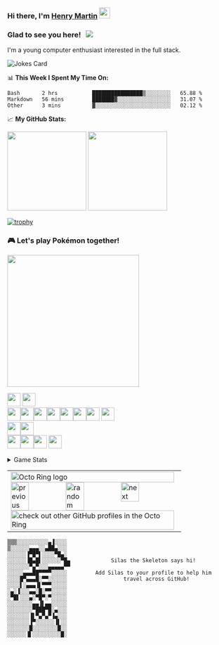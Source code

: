### Hi there, I'm <a href="https://home.henrymartin.co" target="_blank">Henry Martin</a> <img src="https://media.giphy.com/media/hvRJCLFzcasrR4ia7z/giphy.gif" width="25px">



### Glad to see you here! &nbsp; ![](https://visitor-badge.glitch.me/badge?page_id=HENRYMARTIN5.HENRYMARIN5)

I'm a young computer enthusiast interested in the full stack.


<img src="https://readme-jokes.vercel.app/api" alt="Jokes Card" />




</br>

📊 **This Week I Spent My Time On:**
<!--START_SECTION:waka-->

```text
Bash       2 hrs           ████████████████▒░░░░░░░░   65.88 %
Markdown   56 mins         ███████▓░░░░░░░░░░░░░░░░░   31.07 %
Other      3 mins          ▓░░░░░░░░░░░░░░░░░░░░░░░░   02.12 %
```

<!--END_SECTION:waka-->


📈 **My GitHub Stats:**

<p>
  <img height="180em" src="https://github-readme-stats.vercel.app/api?username=HENRYMARTIN5&show_icons=true&hide_border=true&&count_private=true&include_all_commits=true" />
  <img height="180em" src="https://github-readme-stats.vercel.app/api/top-langs/?username=HENRYMARTIN5&show_icons=true&hide_border=true&layout=compact&langs_count=8"/>
</p>

[![trophy](https://github-profile-trophy.vercel.app/?username=HENRYMARTIN5&theme=onedark)](https://github.com/ryo-ma/github-profile-trophy)

### 🎮 Let's play Pokémon together!
<img src="https://toy.aoaoao.me/image" width="300"/> 

<img src="https://raw.githubusercontent.com/HFO4/HFO4/master/img/blank.png" width="30"/> <a href="https://toy.aoaoao.me/control?button=2&callback=https://github.com/HENRYMARTIN5"><img src="https://raw.githubusercontent.com/HFO4/HFO4/master/img/up.png" width="30"/></a>
<br><a href="https://toy.aoaoao.me/control?button=1&callback=https://github.com/HENRYMARTIN5"><img src="https://raw.githubusercontent.com/HFO4/HFO4/master/img/left.png" width="30"/></a><img src="https://raw.githubusercontent.com/HFO4/HFO4/master/img/blank.png" width="30"/><a href="https://toy.aoaoao.me/control?button=0&callback=https://github.com/HENRYMARTIN5"><img src="https://raw.githubusercontent.com/HFO4/HFO4/master/img/right.png" width="30"/></a><img src="https://raw.githubusercontent.com/HFO4/HFO4/master/img/blank.png" width="30"/><img src="https://raw.githubusercontent.com/HFO4/HFO4/master/img/blank.png" width="30"/><img src="https://raw.githubusercontent.com/HFO4/HFO4/master/img/blank.png" width="30"/><a href="https://toy.aoaoao.me/control?button=5&callback=https://github.com/HENRYMARTIN5"><img src="https://raw.githubusercontent.com/HFO4/HFO4/master/img/B.png" width="30"/></a> <a href="https://toy.aoaoao.me/control?button=4&callback=https://github.com/HENRYMARTIN5"><img src="https://raw.githubusercontent.com/HFO4/HFO4/master/img/A.png" width="30"/></a>
<br><a href="https://toy.aoaoao.me/control?button=3&callback=https://github.com/HENRYMARTIN5"><img src="https://raw.githubusercontent.com/HFO4/HFO4/master/img/blank.png" width="30"/><img src="https://raw.githubusercontent.com/HFO4/HFO4/master/img/down.png" width="30"/></a>
<br><img src="https://raw.githubusercontent.com/HFO4/HFO4/master/img/blank.png" width="30"/><img src="https://raw.githubusercontent.com/HFO4/HFO4/master/img/blank.png" width="30"/><a href="https://toy.aoaoao.me/control?button=6&callback=https://github.com/HENRYMARTIN5"><img src="https://raw.githubusercontent.com/HFO4/HFO4/master/img/select.png" height="30"/></a> <a href="https://toy.aoaoao.me/control?button=7&callback=https://github.com/HENRYMARTIN5"><img src="https://raw.githubusercontent.com/HFO4/HFO4/master/img/start.png" height="30" /></a>



<details><summary>Game Stats</summary>
  
  -----

  <img src="https://playground.aoaoao.me/Api/GBStatistic" />
  
  -----
  
</details>



<table><tbody><tr><td><a href="https://octo-ring.com/"><img src="https://octo-ring.com/static/img/widget/top.png" width="99%" alt="Octo Ring logo" align="top"></a><br><a href="https://octo-ring.com/p/HENRYMARTIN5/prev"><img src="https://octo-ring.com/static/img/widget/prev.png" width="33%" alt="previous" align="top" title="previous profile"></a><a href="https://octo-ring.com/p/HENRYMARTIN5/random"><img src="https://octo-ring.com/static/img/widget/random.png" width="33%" alt="random" align="top" title="random profile"></a><a href="https://octo-ring.com/p/HENRYMARTIN5/next"><img src="https://octo-ring.com/static/img/widget/next.png" width="33%" alt="next" align="top" title="next profile"></a><br><a href="https://octo-ring.com/"><img src="https://octo-ring.com/static/img/widget/bottom.png" width="99%" alt="check out other GitHub profiles in the Octo Ring" align="top"></a></td></tr></tbody></table>



```
▒▒▒░░░░░░░░░░▄▐░░░░
▒░░░░░░▄▄▄░░▄██▄░░░
░░░░░░▐▀█▀▌░░░░▀█▄░
░░░░░░▐█▄█▌░░░░░░▀█▄             Silas the Skeleton says hi!
░░░░░░░▀▄▀░░░▄▄▄▄▄▀▀
░░░░░▄▄▄██▀▀▀▀░░░░░         Add Silas to your profile to help him 
░░░░█▀▄▄▄█░▀▀░░░░░░                  travel across GitHub!
░░░░▌░▄▄▄▐▌▀▀▀░░░░░
░▄░▐░░░▄▄░█░▀▀░░░░░
░▀█▌░░░▄░▀█▀░▀░░░░░
░░░░░░░░▄▄▐▌▄▄░░░░░
░░░░░░░░▀███▀█░▄░░░
░░░░░░░▐▌▀▄▀▄▀▐▄░░░
░░░░░░░▐▀░░░░░░▐▌░░
░░░░░░░█░░░░░░░░█░░
░░░░░░▐▌░░░░░░░░░█░ 
```
